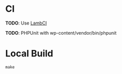 
# CI

**TODO**: Use [LambCI](https://github.com/lambci/lambci#php) 

**TODO**: PHPUnit with wp-content/vendor/bin/phpunit

# Local Build

    make


